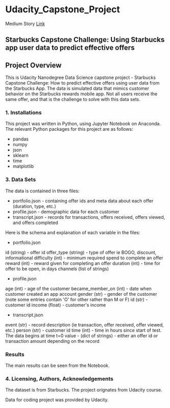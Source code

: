 # Udacity_Capstone_Project

Medium Story [Link](https://medium.com/@mansuri4638/starbucks-promotions-9b7a46621af6)

## Starbucks Capstone Challenge: Using Starbucks app user data to predict effective offers

## Project Overview
This is Udacity Nanodegree Data Science capstone project - Starbucks Capstone Challenge: How to predict effective offers using user data from the Starbucks App. The data is simulated data that mimics customer behavior on the Starbucks rewards mobile app. Not all users receive the same offer, and that is the challenge to solve with this data sets.

### 1. Installations
This project was written in Python, using Jupyter Notebook on Anaconda. The relevant Python packages for this project are as follows:

- pandas
- numpy
- json
- sklearn
- time
- matplotlib


### 3. Data Sets
The data is contained in three files:

* portfolio.json - containing offer ids and meta data about each offer (duration, type, etc.)
* profile.json - demographic data for each customer
* transcript.json - records for transactions, offers received, offers viewed, and offers completed

Here is the schema and explanation of each variable in the files:

* portfolio.json

id (string) - offer id
offer_type (string) - type of offer ie BOGO, discount, informational
difficulty (int) - minimum required spend to complete an offer
reward (int) - reward given for completing an offer
duration (int) - time for offer to be open, in days
channels (list of strings)

* profile.json

age (int) - age of the customer
became_member_on (int) - date when customer created an app account
gender (str) - gender of the customer (note some entries contain 'O' for other rather than M or F)
id (str) - customer id
income (float) - customer's income

* transcript.json

event (str) - record description (ie transaction, offer received, offer viewed, etc.)
person (str) - customer id
time (int) - time in hours since start of test. The data begins at time t=0
value - (dict of strings) - either an offer id or transaction amount depending on the record

### Results
The main results can be seen from the Notebook.

### 4. Licensing, Authors, Acknowledgements
The dataset is from Starbucks. The project orignates from Udacity course.

Data for coding project was provided by Udacity.
